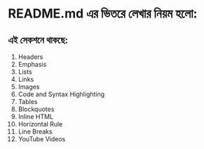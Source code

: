 # README.md এর ভিতরে লেখার নিয়ম হলো:  

## এই সেকশনে থাকছে:

1. Headers
2. Emphasis
3. Lists
4. Links
5. Images
6. Code and Syntax Highlighting
7. Tables
8. Blockquotes
9. Inline HTML
10. Horizontal Rule
11. Line Breaks
12. YouTube Videos
